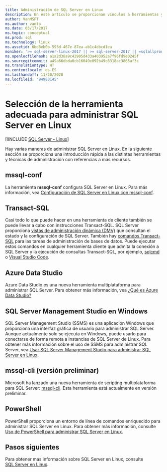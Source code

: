 ```yaml
---
title: Administración de SQL Server en Linux
description: En este artículo se proporcionan vínculos a herramientas y tareas de administración comunes para SQL Server en Linux.
author: VanMSFT
ms.author: vanto
ms.date: 03/17/2017
ms.topic: conceptual
ms.prod: sql
ms.technology: linux
ms.assetid: 6bd8eb0b-593d-467e-87ea-ab1c4dbcd1ea
moniker: '>= sql-server-linux-2017 || >= sql-server-2017 || =sqlallproducts-allversions'
ms.openlocfilehash: a1a2d38a9c42905d433a403952a7f96fd9e0245f
ms.sourcegitcommit: a49a66dbda0cb16049e092b49c8318ac3865af3c
ms.translationtype: HT
ms.contentlocale: es-ES
ms.lasthandoff: 11/20/2020
ms.locfileid: "94983145"
---
```

# <a name="choose-the-right-tool-to-manage-sql-server-on-linux"></a>Selección de la herramienta adecuada para administrar SQL Server en Linux

[!INCLUDE [SQL Server - Linux](../includes/applies-to-version/sql-linux.md)]

Hay varias maneras de administrar SQL Server en Linux. En la siguiente sección se proporciona una introducción rápida a las distintas herramientas y técnicas de administración con referencias a más recursos.

## <a name="mssql-conf"></a>mssql-conf 

La herramienta **mssql-conf** configura SQL Server en Linux. Para más información, vea [Configuración de SQL Server en Linux con mssql-conf](sql-server-linux-configure-mssql-conf.md).

## <a name="transact-sql"></a>Transact-SQL

Casi todo lo que puede hacer en una herramienta de cliente también se puede llevar a cabo con instrucciones Transact-SQL. SQL Server proporciona [vistas de administración dinámica (DMV)](../relational-databases/system-dynamic-management-views/system-dynamic-management-views.md) que consultan el estado y la configuración de SQL Server. También hay [comandos Transact-SQL](../t-sql/language-reference.md) para las tareas de administración de bases de datos. Puede ejecutar estos comandos en cualquier herramienta cliente que admita la conexión a SQL Server y la ejecución de consultas Transact-SQL, por ejemplo, [sqlcmd](sql-server-linux-setup-tools.md) o [Visual Studio Code](../tools/visual-studio-code/sql-server-develop-use-vscode.md).

## <a name="azure-data-studio"></a>Azure Data Studio

Azure Data Studio es una nueva herramienta multiplataforma para administrar SQL Server. Para obtener más información, vea [¿Qué es Azure Data Studio?](../azure-data-studio/what-is.md)

## <a name="sql-server-management-studio-on-windows"></a>SQL Server Management Studio en Windows

SQL Server Management Studio (SSMS) es una aplicación Windows que proporciona una interfaz gráfica de usuario para administrar SQL Server. Aunque actualmente solo se ejecuta en Windows, puede usarlo para conectarse de forma remota a instancias de SQL Server de Linux. Para obtener más información sobre el uso de SSMS para administrar SQL Server, vea [Usar SQL Server Management Studio para administrar SQL Server en Linux](sql-server-linux-manage-ssms.md).

## <a name="mssql-cli-preview"></a>mssql-cli (versión preliminar)

Microsoft ha lanzado una nueva herramienta de scripting multiplataforma para SQL Server: [mssql-cli](https://blogs.technet.microsoft.com/dataplatforminsider/2017/12/12/try-mssql-cli-a-new-interactive-command-line-tool-for-sql-server/). Esta herramienta está actualmente en versión preliminar.

## <a name="powershell"></a>PowerShell

PowerShell proporciona un entorno de línea de comandos enriquecido para administrar SQL Server en Linux. Para obtener más información, consulte [Uso de PowerShell para administrar SQL Server en Linux](sql-server-linux-manage-powershell.md).

## <a name="next-steps"></a>Pasos siguientes

Para obtener más información sobre SQL Server en Linux, consulte [SQL Server en Linux](sql-server-linux-overview.md).